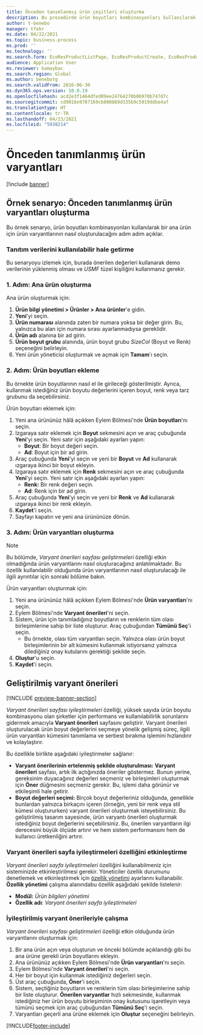 ```yaml
---
title: Önceden tanımlanmış ürün çeşitleri oluşturma
description: Bu prosedürde ürün boyutları kombinasyonları kullanılarak bir ana ürün için ürün seçeneklerinin nasıl oluşturulacağı adım adım açıklanmıştır.
author: t-benebo
manager: tfehr
ms.date: 04/22/2021
ms.topic: business-process
ms.prod: ''
ms.technology: ''
ms.search.form: EcoResProductListPage, EcoResProductCreate, EcoResProductDetails, EcoResProductMasterDimension, EcoResProductVariants, EcoResProductVariantSuggestions, EcoResProductVariantsPendingReleaseFormPart, EcoResProductVariantSuggestionsEnhanced
audience: Application User
ms.reviewer: kamaybac
ms.search.region: Global
ms.author: benebotg
ms.search.validFrom: 2016-06-30
ms.dyn365.ops.version: 10.0.19
ms.openlocfilehash: acd2e3f1464dfed09ee24764270b06970b747d7c
ms.sourcegitcommit: cd9016e9787169cb800889d335b9c5919ddbe4af
ms.translationtype: HT
ms.contentlocale: tr-TR
ms.lasthandoff: 04/23/2021
ms.locfileid: "5938214"
---
```

# <a name="predefined-product-variants"></a>Önceden tanımlanmış ürün varyantları

[!include [banner](../../includes/banner.md)]

## <a name="example-scenario-create-predefined-product-variants"></a>Örnek senaryo: Önceden tanımlanmış ürün varyantları oluşturma

Bu örnek senaryo, ürün boyutları kombinasyonları kullanılarak bir ana ürün için ürün varyantlarının nasıl oluşturulacağını adım adım açıklar.

### <a name="make-demo-data-available"></a>Tanıtım verilerini kullanılabilir hale getirme

Bu senaryoyu izlemek için, burada önerilen değerleri kullanarak demo verilerinin yüklenmiş olması ve *USMF* tüzel kişiliğini kullanmanız gerekir.

### <a name="step-1-create-a-product-master"></a>1. Adım: Ana ürün oluşturma

Ana ürün oluşturmak için:

1. **Ürün bilgi yönetimi > Ürünler > Ana ürünler**'e gidin.
1. **Yeni**'yi seçin.
1. **Ürün numarası** alanında zaten bir numara yoksa bir değer girin. Bu, yalnızca bu alan için numara sırası ayarlanmadıysa gereklidir.
1. **Ürün adı** alanına bir ad girin.
1. **Ürün boyut grubu** alanında, ürün boyut grubu *SizeCol* (Boyut ve Renk) seçeneğini belirleyin.
1. Yeni ürün yöneticisi oluşturmak ve açmak için **Tamam**'ı seçin.

### <a name="step-2-add-product-dimensions"></a>2. Adım: Ürün boyutları ekleme

Bu örnekte ürün boyutlarının nasıl el ile girileceği gösterilmiştir. Ayrıca, kullanmak istediğiniz ürün boyutu değerlerini içeren boyut, renk veya tarz grubunu da seçebilirsiniz.

Ürün boyutları eklemek için:

1. Yeni ana ürününüz hâlâ açıkken Eylem Bölmesi'nde **Ürün boyutları**'nı seçin.
1. Izgaraya satır eklemek için **Boyut** sekmesini açın ve araç çubuğunda **Yeni**'yi seçin. Yeni satır için aşağıdaki ayarları yapın:
    - **Boyut**: Bir boyut değeri seçin.
    - **Ad**: Boyut için bir ad girin.
1. Araç çubuğunda **Yeni**'yi seçin ve yeni bir **Boyut** ve **Ad** kullanarak ızgaraya ikinci bir boyut ekleyin.
1. Izgaraya satır eklemek için **Renk** sekmesini açın ve araç çubuğunda **Yeni**'yi seçin. Yeni satır için aşağıdaki ayarları yapın:
    - **Renk:** Bir renk değeri seçin.
    - **Ad**: Renk için bir ad girin.
1. Araç çubuğunda **Yeni**'yi seçin ve yeni bir **Renk** ve **Ad** kullanarak ızgaraya ikinci bir renk ekleyin.
1. **Kaydet**'i seçin.
1. Sayfayı kapatın ve yeni ana ürününüze dönün.

### <a name="step-3-generate-product-variants"></a>3. Adım: Ürün varyantları oluşturma

> [!NOTE]
> Bu bölümde, *Varyant önerileri sayfası geliştirmeleri* özelliği etkin olmadığında ürün varyantlarını nasıl oluşturacağınız anlatılmaktadır. Bu özellik kullanılabilir olduğunda ürün varyantlarının nasıl oluşturulacağı ile ilgili ayrıntılar için sonraki bölüme bakın.

Ürün varyantları oluşturmak için:

1. Yeni ana ürününüz hâlâ açıkken Eylem Bölmesi'nde **Ürün varyantları**'nı seçin.
1. Eylem Bölmesi'nde **Varyant önerileri**'ni seçin.
1. Sistem, ürün için tanımladığınız boyutların ve renklerin tüm olası birleşimlerine sahip bir liste oluşturur. Araç çubuğundan **Tümünü Seç**'i seçin.
    - Bu örnekte, olası tüm varyantları seçin. Yalnızca olası ürün boyut birleşimlerinin bir alt kümesini kullanmak istiyorsanız yalnızca dilediğiniz onay kutularını gerektiği şekilde seçin.  
1. **Oluştur**'u seçin.
1. **Kaydet**'i seçin.

## <a name="improved-variant-suggestions"></a>Geliştirilmiş varyant önerileri

[!INCLUDE [preview-banner-section](../../../includes/preview-banner-section.md)]

*Varyant önerileri sayfası iyileştirmeleri* özelliği, yüksek sayıda ürün boyutu kombinasyonu olan şirketler için performans ve kullanılabilirlik sorunlarını gidermek amacıyla **Varyant önerileri** sayfasını geliştirir. Varyant önerileri oluşturulacak ürün boyut değerlerini seçmeye yönelik gelişmiş süreç, ilgili ürün varyantları kümesini tanımlama ve serbest bırakma işlemini hızlandırır ve kolaylaştırır.

Bu özellikle birlikte aşağıdaki iyileştirmeler sağlanır:

- **Varyant önerilerinin ertelenmiş şekilde oluşturulması:** **Varyant önerileri** sayfası, artık ilk açtığınızda öneriler göstermez. Bunun yerine, gereksinim duyacağınız değerleri seçmeniz ve birleşimleri oluşturmak için **Öner** düğmesini seçmeniz gerekir. Bu, işlemi daha görünür ve etkileşimli hale getirir.
- **Boyut değerleri seçimi:** Birçok boyut değerleriniz olduğunda, genellikle bunlardan yalnızca birkaçını içeren (örneğin, yeni bir renk veya stil kümesi oluştururken) varyant önerileri oluşturmak isteyebilirsiniz. Bu geliştirilmiş tasarım sayesinde, ürün varyantı önerileri oluşturmak istediğiniz boyut değerlerini seçebilirsiniz. Bu, önerilen varyantların ilgi derecesini büyük ölçüde artırır ve hem sistem performansını hem de kullanıcı üretkenliğini artırır.

### <a name="turn-on-the-variant-suggestions-page-improvements-feature"></a>Varyant önerileri sayfa iyileştirmeleri özelliğini etkinleştirme

*Varyant önerileri sayfa iyileştirmeleri* özelliğini kullanabilmeniz için sisteminizde etkinleştirilmesi gerekir. Yöneticiler özellik durumunu denetlemek ve etkinleştirmek için [özellik yönetimi](../../../fin-ops-core/fin-ops/get-started/feature-management/feature-management-overview.md) ayarlarını kullanabilir. **Özellik yönetimi** çalışma alanındabu özellik aşağıdaki şekilde listelenir:

- **Modül:** *Ürün bilgileri yönetimi*
- **Özellik adı**: *Varyant önerileri sayfa iyileştirmeleri*

### <a name="work-with-the-improved-variant-suggestions"></a>İyileştirilmiş varyant önerileriyle çalışma

*Varyant önerileri sayfası geliştirmeleri* özelliği etkin olduğunda ürün varyantlarını oluşturmak için:

1. Bir ana ürün açın veya oluşturun ve önceki bölümde açıklandığı gibi bu ana ürüne gerekli ürün boyutlarını ekleyin.
1. Ana ürününüz açıkken Eylem Bölmesi'nde **Ürün varyantları**'nı seçin.
1. Eylem Bölmesi'nde **Varyant önerileri**'ni seçin.
1. Her bir boyut için kullanmak istediğiniz değerleri seçin.
1. Üst araç çubuğunda, **Öner**'i seçin.
1. Sistem, seçtiğiniz boyutların ve renklerin tüm olası birleşimlerine sahip bir liste oluşturur. **Önerilen varyantlar** hızlı sekmesinde, kullanmak istediğiniz her ürün boyutu birleşiminin onay kutusunu işaretleyin veya tümünü seçmek için araç çubuğundan **Tümünü Seç**'i seçin.  
1. Varyantları geçerli ana ürüne eklemek için **Oluştur** seçeneğini belirleyin.

[!INCLUDE[footer-include](../../../includes/footer-banner.md)]
